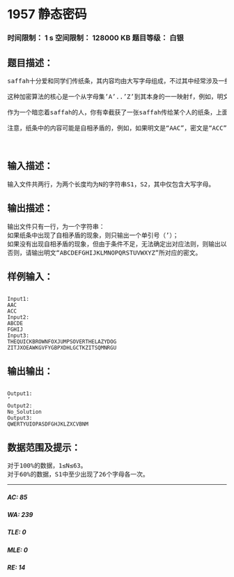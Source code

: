 # 1957 静态密码   
### 时间限制： 1 s     空间限制： 128000 KB     题目等级： 白银  
## 题目描述：  

<pre>
saffah十分爱和同学们传纸条，其内容均由大写字母组成，不过其中经常涉及一些不可告人的秘密，于是saffah发明了一种简单的加密算法。由于对于同一个明文，其所对应的密文是惟一的，故saffah它们称这种加密方法为“静态密码”（static password，简称stpass）。
 
这种加密算法的核心是一个从字母集’A’..’Z’到其本身的一一映射f，例如，明文的“ABCDEFGHIJKLMNOPQRSTUVWXYZ”对应密文的“QWERTYUIOPASDFGHJKLZXCVBNM”就是一种合法的映射。换言之，一个明文不可能对应多个密文，一个密文也不可能有多个明文与之对应。
 
作为一个暗恋着saffah的人，你有幸截获了一张saffah传给某个人的纸条，上面一行是明文，另一行是其对应的密文。你试图计算出这个对应法则，即明文的“ABCDEFGHIJKLMNOPQRSTUVWXYZ”分别对应着什么密文。
 
注意，纸条中的内容可能是自相矛盾的，例如，如果明文是“AAC”，密文是“ACC”，那么这是不合法的，因为明文A对应着两个密文A和C，密文C也对应着两个明文A和C。但是如果没有自相矛盾的现象出现，我们就假定纸条中的所有内容都是正确的。
  

</pre>
  
  
## 输入描述：  

<pre>
输入文件共两行，为两个长度均为N的字符串S1，S2，其中仅包含大写字母。
</pre>
  
  
## 输出描述：  

<pre>
输出文件只有一行，为一个字符串：
如果纸条中出现了自相矛盾的现象，则只输出一个单引号（’）；
如果没有出现自相矛盾的现象，但由于条件不足，无法确定出对应法则，则输出以下字符串：’No_Solution’（不含引号）；
否则，请输出明文“ABCDEFGHIJKLMNOPQRSTUVWXYZ”所对应的密文。
</pre>
  
  
## 样例输入：  

<pre><code>
Input1:
AAC
ACC
Input2:
ABCDE
FGHIJ
Input3:
THEQUICKBROWNFOXJUMPSOVERTHELAZYDOG
ZITJXOEAWKGVFYGBPXDHLGCTKZITSQMNRGU
</code></pre>
  
  
## 输出输出：  

<pre><code>
Output1:
’
Output2:
No_Solution
Output3:
QWERTYUIOPASDFGHJKLZXCVBNM
</code></pre>
  
  
## 数据范围及提示：  

<pre>
对于100%的数据，1≤N≤63。
对于60%的数据，S1中至少出现了26个字母各一次。
</pre>
  
  
***  

##### AC: 85  
##### WA: 239  
##### TLE: 0  
##### MLE: 0  
##### RE: 14  
